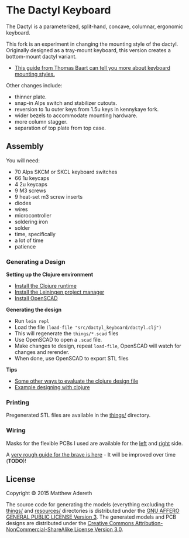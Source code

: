 # The Dactyl Keyboard
The Dactyl is a parameterized, split-hand, concave, columnar, ergonomic keyboard.

This fork is an experiment in changing the mounting style of the dactyl. Originally designed as a tray-mount keyboard, this version creates a bottom-mount dactyl variant. 

* [This guide from Thomas Baart can tell you more about keyboard mounting styles.](https://thomasbaart.nl/2019/04/07/cheat-sheet-custom-keyboard-mounting-styles/)

Other changes include:

* thinner plate. 
* snap-in Alps switch and stabilizer cutouts.
* reversion to 1u outer keys from 1.5u keys in kennykaye fork.
* wider bezels to accommodate mounting hardware.
* more column stagger.  
* separation of top plate from top case.

## Assembly

You will need:

* 70 Alps SKCM or SKCL keyboard switches
* 66 1u keycaps
* 4 2u keycaps
* 9 M3 screws
* 9 heat-set m3 screw inserts
* diodes
* wires
* microcontroller
* soldering iron
* solder
* time, specifically
* a lot of time
* patience

### Generating a Design

**Setting up the Clojure environment**
* [Install the Clojure runtime](https://clojure.org)
* [Install the Leiningen project manager](http://leiningen.org/)
* [Install OpenSCAD](http://www.openscad.org/)

**Generating the design**
* Run `lein repl`
* Load the file `(load-file "src/dactyl_keyboard/dactyl.clj")`
* This will regenerate the `things/*.scad` files
* Use OpenSCAD to open a `.scad` file.
* Make changes to design, repeat `load-file`, OpenSCAD will watch for changes and rerender.
* When done, use OpenSCAD to export STL files

**Tips**
* [Some other ways to evaluate the clojure design file](http://stackoverflow.com/a/28213489)
* [Example designing with clojure](http://adereth.github.io/blog/2014/04/09/3d-printing-with-clojure/)


### Printing
Pregenerated STL files are available in the [things/](things/) directory.

### Wiring
Masks for the flexible PCBs I used are available for the [left](resources/pcb-left.svg) and [right](resources/pcb-right.svg) side.

A [very rough guide for the brave is here](guide/README.org#wiring) - It will be improved over time (**TODO**)!

## License

Copyright © 2015 Matthew Adereth

The source code for generating the models (everything excluding the [things/](things/) and [resources/](resources/) directories is distributed under the [GNU AFFERO GENERAL PUBLIC LICENSE Version 3](LICENSE).  The generated models and PCB designs are distributed under the [Creative Commons Attribution-NonCommercial-ShareAlike License Version 3.0](LICENSE-models).
